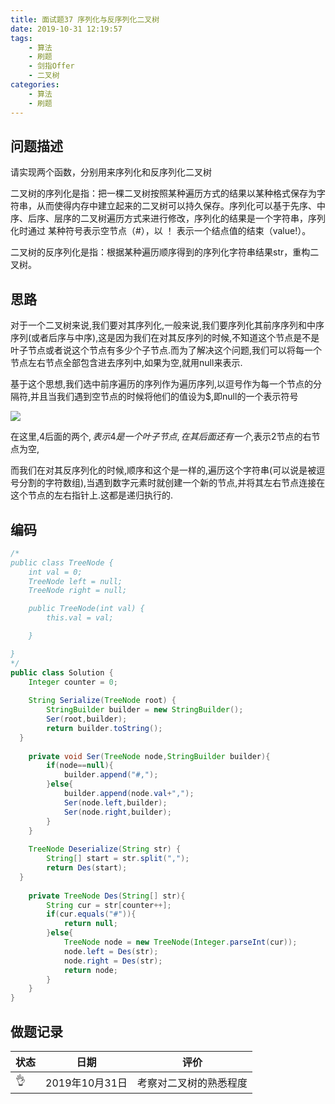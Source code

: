 ```yaml
---
title: 面试题37 序列化与反序列化二叉树
date: 2019-10-31 12:19:57
tags:
	- 算法
	- 刷题
	- 剑指Offer
	- 二叉树
categories:
	- 算法
	- 刷题
---
```


## 问题描述

请实现两个函数，分别用来序列化和反序列化二叉树

二叉树的序列化是指：把一棵二叉树按照某种遍历方式的结果以某种格式保存为字符串，从而使得内存中建立起来的二叉树可以持久保存。序列化可以基于先序、中序、后序、层序的二叉树遍历方式来进行修改，序列化的结果是一个字符串，序列化时通过 某种符号表示空节点（#），以 ！ 表示一个结点值的结束（value!）。

二叉树的反序列化是指：根据某种遍历顺序得到的序列化字符串结果str，重构二叉树。

<!--more-->

## 思路

对于一个二叉树来说,我们要对其序列化,一般来说,我们要序列化其前序序列和中序序列(或者后序与中序),这是因为我们在对其反序列的时候,不知道这个节点是不是叶子节点或者说这个节点有多少个子节点.而为了解决这个问题,我们可以将每一个节点左右节点全部包含进去序列中,如果为空,就用null来表示.

基于这个思想,我们选中前序遍历的序列作为遍历序列,以逗号作为每一个节点的分隔符,并且当我们遇到空节点的时候将他们的值设为$,即null的一个表示符号

![](http://imageblog.boyn.top/201910311255_586.png)

在这里,4后面的两个$,表示4是一个叶子节点,在其后面还有一个$,表示2节点的右节点为空,

而我们在对其反序列化的时候,顺序和这个是一样的,遍历这个字符串(可以说是被逗号分割的字符数组),当遇到数字元素时就创建一个新的节点,并将其左右节点连接在这个节点的左右指针上.这都是递归执行的.

## 编码

```java
/*
public class TreeNode {
    int val = 0;
    TreeNode left = null;
    TreeNode right = null;

    public TreeNode(int val) {
        this.val = val;

    }

}
*/
public class Solution {
    Integer counter = 0;
    
    String Serialize(TreeNode root) {
        StringBuilder builder = new StringBuilder();
        Ser(root,builder);
        return builder.toString();
  }
    
    private void Ser(TreeNode node,StringBuilder builder){
        if(node==null){
            builder.append("#,");
        }else{
            builder.append(node.val+",");
            Ser(node.left,builder);
            Ser(node.right,builder);
        }
    }
    
    TreeNode Deserialize(String str) {
        String[] start = str.split(",");
        return Des(start);
  }
    
    private TreeNode Des(String[] str){
        String cur = str[counter++];
        if(cur.equals("#")){
            return null;
        }else{
            TreeNode node = new TreeNode(Integer.parseInt(cur));
            node.left = Des(str);
            node.right = Des(str);
            return node;
        }
    }
}
```

## 做题记录



| 状态 | 日期           | 评价                   |
| ---- | -------------- | ---------------------- |
| 👌    | 2019年10月31日 | 考察对二叉树的熟悉程度 |